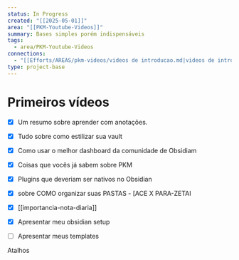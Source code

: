 ```yaml
---
status: In Progress
created: "[[2025-05-01]]"
area: "[[PKM-Youtube-Videos]]"
summary: Bases simples porém indispensáveis
tags:
  - area/PKM-Youtube-Videos
connections:
  - "[[Efforts/AREAS/pkm-videos/videos de introducao.md|videos de introducao]]"
type: project-base
---
```



# Primeiros vídeos

- [x] Um resumo sobre aprender com anotações.
- [x] Tudo sobre como estilizar sua vault 
- [x] Como usar o melhor dashboard da comunidade de Obsidiam
- [x] Coisas que vocês já sabem sobre PKM
- [x] Plugins que deveriam ser nativos no Obsidian
- [x] sobre COMO organizar suas PASTAS - [ACE X PARA-ZETAI
- [x] [[importancia-nota-diaria]]
- [x] Apresentar meu obsidian setup



- [ ] Apresentar meus templates


Atalhos


